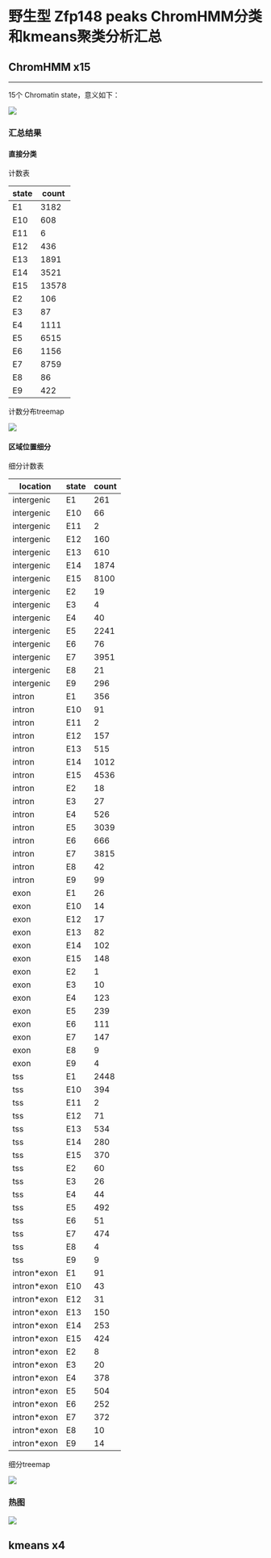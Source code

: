 # 野生型 Zfp148 peaks ChromHMM分类和kmeans聚类分析汇总

## ChromHMM x15
-----

15个 Chromatin state，意义如下：

![](materials/chromhmm15states.png)

### 汇总结果

#### 直接分类

计数表

| state | count |
|-------|-------|
| E1    | 3182  |
| E10   | 608   |
| E11   | 6     |
| E12   | 436   |
| E13   | 1891  |
| E14   | 3521  |
| E15   | 13578 |
| E2    | 106   |
| E3    | 87    |
| E4    | 1111  |
| E5    | 6515  |
| E6    | 1156  |
| E7    | 8759  |
| E8    | 86    |
| E9    | 422   |

计数分布treemap

![](../results/treemap/hmm15.png)

#### 区域位置细分

细分计数表

| location     | state | count |
|--------------|-------|-------|
| intergenic   | E1    | 261   |
| intergenic   | E10   | 66    |
| intergenic   | E11   | 2     |
| intergenic   | E12   | 160   |
| intergenic   | E13   | 610   |
| intergenic   | E14   | 1874  |
| intergenic   | E15   | 8100  |
| intergenic   | E2    | 19    |
| intergenic   | E3    | 4     |
| intergenic   | E4    | 40    |
| intergenic   | E5    | 2241  |
| intergenic   | E6    | 76    |
| intergenic   | E7    | 3951  |
| intergenic   | E8    | 21    |
| intergenic   | E9    | 296   |
| intron       | E1    | 356   |
| intron       | E10   | 91    |
| intron       | E11   | 2     |
| intron       | E12   | 157   |
| intron       | E13   | 515   |
| intron       | E14   | 1012  |
| intron       | E15   | 4536  |
| intron       | E2    | 18    |
| intron       | E3    | 27    |
| intron       | E4    | 526   |
| intron       | E5    | 3039  |
| intron       | E6    | 666   |
| intron       | E7    | 3815  |
| intron       | E8    | 42    |
| intron       | E9    | 99    |
| exon         | E1    | 26    |
| exon         | E10   | 14    |
| exon         | E12   | 17    |
| exon         | E13   | 82    |
| exon         | E14   | 102   |
| exon         | E15   | 148   |
| exon         | E2    | 1     |
| exon         | E3    | 10    |
| exon         | E4    | 123   |
| exon         | E5    | 239   |
| exon         | E6    | 111   |
| exon         | E7    | 147   |
| exon         | E8    | 9     |
| exon         | E9    | 4     |
| tss          | E1    | 2448  |
| tss          | E10   | 394   |
| tss          | E11   | 2     |
| tss          | E12   | 71    |
| tss          | E13   | 534   |
| tss          | E14   | 280   |
| tss          | E15   | 370   |
| tss          | E2    | 60    |
| tss          | E3    | 26    |
| tss          | E4    | 44    |
| tss          | E5    | 492   |
| tss          | E6    | 51    |
| tss          | E7    | 474   |
| tss          | E8    | 4     |
| tss          | E9    | 9     |
| intron\*exon | E1    | 91    |
| intron\*exon | E10   | 43    |
| intron\*exon | E12   | 31    |
| intron\*exon | E13   | 150   |
| intron\*exon | E14   | 253   |
| intron\*exon | E15   | 424   |
| intron\*exon | E2    | 8     |
| intron\*exon | E3    | 20    |
| intron\*exon | E4    | 378   |
| intron\*exon | E5    | 504   |
| intron\*exon | E6    | 252   |
| intron\*exon | E7    | 372   |
| intron\*exon | E8    | 10    |
| intron\*exon | E9    | 14    |

细分treemap

![](../results/treemap/hmm15xlocation.png)

### 热图

![](../results/heatmap/hmm15.png)

## kmeans x4

